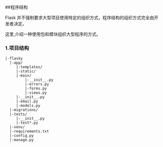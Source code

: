 ##程序结构

Flask 并不强制要求大型项目使用特定的组织方式，程序结构的组织方式完全由开发者决定。

这里,介绍一种使用包和模块组织大型程序的方式。

### 1.项目结构

```
|-flasky
  |-app/
     |-templates/
     |-static/
     |-main/
         |-__init__.py
         |-errors.py
         |-forms.py
         |-views.py
     |-__init__.py
     |-email.py
     |-models.py
  |-migrations/
  |-tests/
 	 |-__init__.py
 	 |-test*.py
  |-venv/
  |-requirements.txt
  |-config.py
  |-manage.py
```























